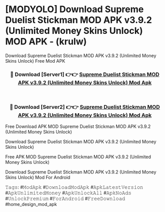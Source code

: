# [MODYOLO] Download Supreme Duelist Stickman MOD APK v3.9.2 (Unlimited Money Skins Unlock) MOD APK - (krulw)
Download Supreme Duelist Stickman MOD APK v3.9.2 (Unlimited Money Skins Unlock) Free Mod APK

<div align="center">
<h3>🔴 Download [Server1] 👉👉 <a href="https://apk-comot.site?title=Supreme_Duelist_Stickman_MOD_APK_v3.9.2_(Unlimited_Money_Skins_Unlock)">Supreme Duelist Stickman MOD APK v3.9.2 (Unlimited Money Skins Unlock) Mod Apk</a></h3><br>

<h3>🔴 Download [Server2] 👉👉 <a href="https://apk-comot.site?title=Supreme_Duelist_Stickman_MOD_APK_v3.9.2_(Unlimited_Money_Skins_Unlock)">Supreme Duelist Stickman MOD APK v3.9.2 (Unlimited Money Skins Unlock) Mod Apk</a></h3>
</div>


Free Download APK MOD Supreme Duelist Stickman MOD APK v3.9.2 (Unlimited Money Skins Unlock)

Download Supreme Duelist Stickman MOD APK v3.9.2 (Unlimited Money Skins Unlock) 

Free APK MOD Supreme Duelist Stickman MOD APK v3.9.2 (Unlimited Money Skins Unlock) 

Download Supreme Duelist Stickman MOD APK v3.9.2 (Unlimited Money Skins Unlock) Mod For Android

𝚃𝚊𝚐𝚜: #𝙼𝚘𝚍𝙰𝚙𝚔 #𝙳𝚘𝚠𝚗𝚕𝚘𝚊𝚍𝙼𝚘𝚍𝙰𝚙𝚔 #𝙰𝚙𝚔𝙻𝚊𝚝𝚎𝚜𝚝𝚅𝚎𝚛𝚜𝚒𝚘𝚗 #𝙰𝚙𝚔𝚄𝚗𝚕𝚒𝚖𝚒𝚝𝚎𝚍𝙼𝚘𝚗𝚎𝚢 #𝙰𝚙𝚔𝚄𝚗𝚕𝚘𝚌𝚔𝙰𝚕𝚕 #𝙰𝚙𝚔𝙽𝚘𝙰𝚍𝚜 #𝚄𝚗𝚕𝚘𝚌𝚔𝙿𝚛𝚎𝚖𝚒𝚞𝚖 #𝙵𝚘𝚛𝙰𝚗𝚍𝚛𝚘𝚒𝚍 #𝙵𝚛𝚎𝚎𝙳𝚘𝚠𝚗𝚕𝚘𝚊𝚍 #home_design_mod_apk